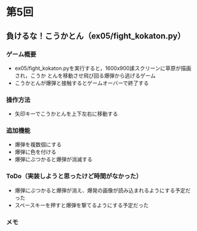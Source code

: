 # 第5回
## 負けるな！こうかとん（ex05/fight_kokaton.py）
### ゲーム概要
- ex05/fight_kokaton.pyを実行すると，1600x900䛾スクリーンに草原が描画され，こうか
とんを移動させ飛び回る爆弾から逃げるゲーム
- こうかとんが爆弾と接触するとゲームオーバーで終了する
### 操作方法
- 矢印キーでこうかとんを上下左右に移動する
### 追加機能
- 爆弾を複数個にする
- 爆弾に色を付ける
- 爆弾にぶつかると爆弾が消滅する
### ToDo（実装しようと思ったけど時間がなかった）
- 爆弾にぶつかると爆弾が消え、爆発の画像が読み込まれるようにする予定だった
- スペースキーを押すと爆弾を撃てるようにする予定だった
### メモ